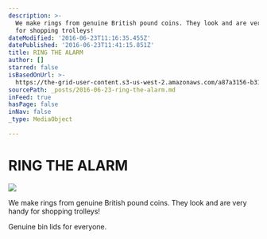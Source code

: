 ```yaml
---
description: >-
  We make rings from genuine British pound coins. They look and are very handy
  for shopping trolleys!
dateModified: '2016-06-23T11:16:35.455Z'
datePublished: '2016-06-23T11:41:15.851Z'
title: RING THE ALARM
author: []
starred: false
isBasedOnUrl: >-
  https://the-grid-user-content.s3-us-west-2.amazonaws.com/a87a3156-b315-4d43-95d2-660bb565a1d3.jpg
sourcePath: _posts/2016-06-23-ring-the-alarm.md
inFeed: true
hasPage: false
inNav: false
_type: MediaObject

---
```

# RING THE ALARM
![](https://the-grid-user-content.s3-us-west-2.amazonaws.com/a87a3156-b315-4d43-95d2-660bb565a1d3.jpg)

We make rings from genuine British pound coins. They look and are very handy for shopping trolleys!

Genuine bin lids for everyone.